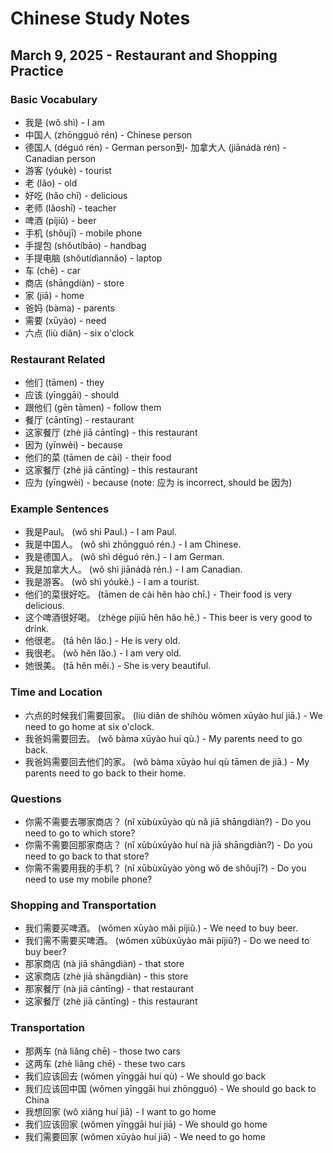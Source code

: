 # Chinese Study Notes
## March 9, 2025 - Restaurant and Shopping Practice

### Basic Vocabulary
- 我是 (wǒ shì) - I am
- 中国人 (zhōngguó rén) - Chinese person
- 德国人 (déguó rén) - German person到- 加拿大人 (jiānádà rén) - Canadian person
- 游客 (yóukè) - tourist
- 老 (lǎo) - old
- 好吃 (hǎo chī) - delicious
- 老师 (lǎoshī) - teacher
- 啤酒 (píjiǔ) - beer
- 手机 (shǒujī) - mobile phone
- 手提包 (shǒutíbāo) - handbag
- 手提电脑 (shǒutídìannǎo) - laptop
- 车 (chē) - car
- 商店 (shāngdiàn) - store
- 家 (jiā) - home
- 爸妈 (bàma) - parents
- 需要 (xūyào) - need
- 六点 (liù diǎn) - six o'clock

### Restaurant Related
- 他们 (tāmen) - they
- 应该 (yīnggāi) - should
- 跟他们 (gēn tāmen) - follow them
- 餐厅 (cāntīng) - restaurant
- 这家餐厅 (zhè jiā cāntīng) - this restaurant
- 因为 (yīnwèi) - because
- 他们的菜 (tāmen de cài) - their food
- 这家餐厅 (zhè jiā cāntīng) - this restaurant
- 应为 (yīngwèi) - because (note: 应为 is incorrect, should be 因为)

### Example Sentences
- 我是Paul。 (wǒ shì Paul.) - I am Paul.
- 我是中国人。 (wǒ shì zhōngguó rén.) - I am Chinese.
- 我是德国人。 (wǒ shì déguó rén.) - I am German.
- 我是加拿大人。 (wǒ shì jiānádà rén.) - I am Canadian.
- 我是游客。 (wǒ shì yóukè.) - I am a tourist.
- 他们的菜很好吃。 (tāmen de cài hěn hào chī.) - Their food is very delicious.
- 这个啤酒很好喝。 (zhège píjiǔ hěn hǎo hē.) - This beer is very good to drink.
- 他很老。 (tā hěn lǎo.) - He is very old.
- 我很老。 (wǒ hěn lǎo.) - I am very old.
- 她很美。 (tā hěn měi.) - She is very beautiful.

### Time and Location
- 六点的时候我们需要回家。 (liù diǎn de shíhòu wǒmen xūyào huí jiā.) - We need to go home at six o'clock.
- 我爸妈需要回去。 (wǒ bàma xūyào huí qù.) - My parents need to go back.
- 我爸妈需要回去他们的家。 (wǒ bàma xūyào huí qù tāmen de jiā.) - My parents need to go back to their home.

### Questions
- 你需不需要去哪家商店？ (nǐ xūbùxūyào qù nǎ jiā shāngdiàn?) - Do you need to go to which store?
- 你需不需要回那家商店？ (nǐ xūbùxūyào huí nà jiā shāngdiàn?) - Do you need to go back to that store?
- 你需不需要用我的手机？ (nǐ xūbùxūyào yòng wǒ de shǒujī?) - Do you need to use my mobile phone?

### Shopping and Transportation
- 我们需要买啤酒。 (wǒmen xūyào mǎi píjiǔ.) - We need to buy beer.
- 我们需不需要买啤酒。 (wǒmen xūbùxūyào mǎi píjiǔ?) - Do we need to buy beer?
- 那家商店 (nà jiā shāngdiàn) - that store
- 这家商店 (zhè jiā shāngdiàn) - this store
- 那家餐厅 (nà jiā cāntīng) - that restaurant
- 这家餐厅 (zhè jiā cāntīng) - this restaurant

### Transportation
- 那两车 (nà liǎng chē) - those two cars
- 这两车 (zhè liǎng chē) - these two cars
- 我们应该回去 (wǒmen yīnggāi huí qù) - We should go back
- 我们应该回中国 (wǒmen yīnggāi huí zhōngguó) - We should go back to China
- 我想回家 (wǒ xiǎng huí jiā) - I want to go home
- 我们应该回家 (wǒmen yīnggāi huí jiā) - We should go home
- 我们需要回家 (wǒmen xūyào huí jiā) - We need to go home
